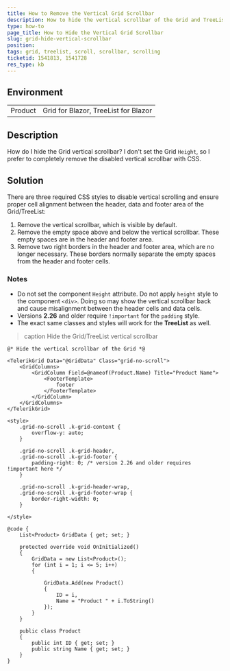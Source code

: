 ```yaml
---
title: How to Remove the Vertical Grid Scrollbar
description: How to hide the vertical scrollbar of the Grid and TreeList with CSS, if scrolling is not used.
type: how-to
page_title: How to Hide the Vertical Grid Scrollbar
slug: grid-hide-vertical-scrollbar
position: 
tags: grid, treelist, scroll, scrollbar, scrolling
ticketid: 1541813, 1541728
res_type: kb
---
```


## Environment
<table>
	<tbody>
		<tr>
			<td>Product</td>
			<td>Grid for Blazor, TreeList for Blazor</td>
		</tr>
	</tbody>
</table>


## Description

How do I hide the Grid vertical scrollbar? I don't set the Grid `Height`, so I prefer to completely remove the disabled vertical scrollbar with CSS.

## Solution

There are three required CSS styles to disable vertical scrolling and ensure proper cell alignment between the header, data and footer area of the Grid/TreeList:

1. Remove the vertical scrollbar, which is visible by default.
1. Remove the empty space above and below the vertical scrollbar. These empty spaces are in the header and footer area.
1. Remove two right borders in the header and footer area, which are no longer necessary. These borders normally separate the empty spaces from the header and footer cells.

### Notes

* Do not set the component `Height` attribute. Do not apply `height` style to the component `<div>`. Doing so may show the vertical scrollbar back and cause misalignment between the header cells and data cells.
* Versions **2.26** and older require `!important` for the `padding` style.
* The exact same classes and styles will work for the **TreeList** as well.

>caption Hide the Grid/TreeList vertical scrollbar

````RAZOR
@* Hide the vertical scrollbar of the Grid *@

<TelerikGrid Data="@GridData" Class="grid-no-scroll">
    <GridColumns>
        <GridColumn Field=@nameof(Product.Name) Title="Product Name">
            <FooterTemplate>
                footer
            </FooterTemplate>
        </GridColumn>
    </GridColumns>
</TelerikGrid>

<style>
    .grid-no-scroll .k-grid-content {
        overflow-y: auto;
    }

    .grid-no-scroll .k-grid-header,
    .grid-no-scroll .k-grid-footer {
        padding-right: 0; /* version 2.26 and older requires !important here */
    }

    .grid-no-scroll .k-grid-header-wrap,
    .grid-no-scroll .k-grid-footer-wrap {
        border-right-width: 0;
    }

</style>

@code {
    List<Product> GridData { get; set; }

    protected override void OnInitialized()
    {
        GridData = new List<Product>();
        for (int i = 1; i <= 5; i++)
        {

            GridData.Add(new Product()
            {
                ID = i,
                Name = "Product " + i.ToString()
            });
        }
    }

    public class Product
    {
        public int ID { get; set; }
        public string Name { get; set; }
    }
}
````